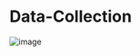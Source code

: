# Data-Collection

![image](https://user-images.githubusercontent.com/118692087/226218538-8a597097-10a1-4bf6-9daf-aab40d4c51df.png)
